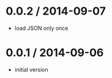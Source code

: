 
0.0.2 / 2014-09-07
==================

 * load JSON only once

 0.0.1 / 2014-09-06
 ==================

  * initial version
